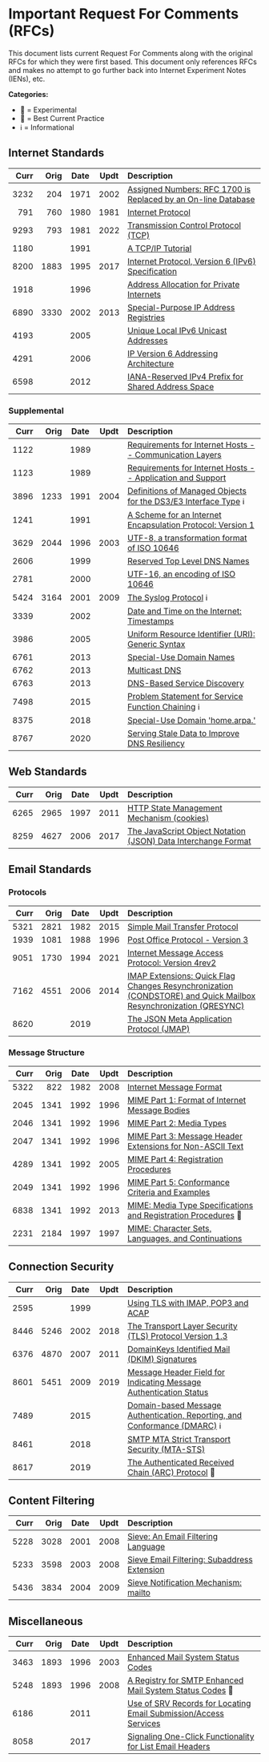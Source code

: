 # Important Request For Comments (RFCs)

This document lists current Request For Comments along with the original RFCs for which they were first based. This document only references RFCs and makes no attempt to go further back into Internet Experiment Notes (IENs), etc.

**Categories:**

* 🧪 = Experimental
* 🥼 = Best Current Practice
* ℹ = Informational

## Internet Standards

| Curr | Orig | Date | Updt | Description |
|-----:|-----:|:----:|:----:|:------------------------------------------------|
| 3232 |  204 | 1971 | 2002 | [Assigned Numbers: RFC 1700 is Replaced by an On-line Database](https://www.rfc-editor.org/rfc/rfc3232.html) |
|  791 |  760 | 1980 | 1981 | [Internet Protocol](https://www.rfc-editor.org/rfc/rfc791.html) |
| 9293 |  793 | 1981 | 2022 | [Transmission Control Protocol (TCP)](https://www.rfc-editor.org/rfc/rfc9293.html) |
| 1180 |      | 1991 |      | [A TCP/IP Tutorial](https://www.rfc-editor.org/rfc/rfc1180.html) |
| 8200 | 1883 | 1995 | 2017 | [Internet Protocol, Version 6 (IPv6) Specification](https://www.rfc-editor.org/rfc/rfc8200)
| 1918 |      | 1996 |      | [Address Allocation for Private Internets](https://www.rfc-editor.org/rfc/rfc1918.html) |
| 6890 | 3330 | 2002 | 2013 | [Special-Purpose IP Address Registries](https://www.rfc-editor.org/rfc/rfc6890.html) |
| 4193 |      | 2005 |      | [Unique Local IPv6 Unicast Addresses](https://www.rfc-editor.org/rfc/rfc4193.html) |
| 4291 |      | 2006 |      | [IP Version 6 Addressing Architecture](https://www.rfc-editor.org/rfc/rfc4291.html) |
| 6598 |      | 2012 |      | [IANA-Reserved IPv4 Prefix for Shared Address Space](https://www.rfc-editor.org/rfc/rfc6598.html) |

### Supplemental

| Curr | Orig | Date | Updt | Description |
|-----:|-----:|:----:|:----:|:------------------------------------------------|
| 1122 |      | 1989 |      | [Requirements for Internet Hosts -- Communication Layers](https://www.rfc-editor.org/rfc/rfc1122.html) |
| 1123 |      | 1989 |      | [Requirements for Internet Hosts -- Application and Support](https://www.rfc-editor.org/rfc/rfc1123.html) |
| 3896 | 1233 | 1991 | 2004 | [Definitions of Managed Objects for the DS3/E3 Interface Type](https://www.rfc-editor.org/rfc/rfc3896.html) ℹ |
| 1241 |      | 1991 |      | [A Scheme for an Internet Encapsulation Protocol: Version 1](https://www.rfc-editor.org/rfc/rfc1241.html) |
| 3629 | 2044 | 1996 | 2003 | [UTF-8, a transformation format of ISO 10646](https://www.rfc-editor.org/rfc/rfc3629.html) |
| 2606 |      | 1999 |      | [Reserved Top Level DNS Names](https://www.rfc-editor.org/rfc/rfc2606.html) |
| 2781 |      | 2000 |      | [UTF-16, an encoding of ISO 10646](https://www.rfc-editor.org/rfc/rfc2781.html) |
| 5424 | 3164 | 2001 | 2009 | [The Syslog Protocol](https://www.rfc-editor.org/rfc/rfc5424.html) ℹ |
| 3339 |      | 2002 |      | [Date and Time on the Internet: Timestamps](https://www.rfc-editor.org/rfc/rfc3339.html) |
| 3986 |      | 2005 |      | [Uniform Resource Identifier (URI): Generic Syntax](https://www.rfc-editor.org/rfc/rfc3986.html) |
| 6761 |      | 2013 |      | [Special-Use Domain Names](https://www.rfc-editor.org/rfc/rfc6761.html) |
| 6762 |      | 2013 |      | [Multicast DNS](https://www.rfc-editor.org/rfc/rfc6762.html) |
| 6763 |      | 2013 |      | [DNS-Based Service Discovery](https://www.rfc-editor.org/rfc/rfc6763.html) |
| 7498 |      | 2015 |      | [Problem Statement for Service Function Chaining](https://www.rfc-editor.org/rfc/rfc7498.html) ℹ |
| 8375 |      | 2018 |      | [Special-Use Domain 'home.arpa.'](https://www.rfc-editor.org/rfc/rfc8375.html) |
| 8767 |      | 2020 |      | [Serving Stale Data to Improve DNS Resiliency](https://www.rfc-editor.org/rfc/rfc8767.html) |

## Web Standards

| Curr | Orig | Date | Updt | Description |
|-----:|-----:|:----:|:----:|:------------------------------------------------|
| 6265 | 2965 | 1997 | 2011 | [HTTP State Management Mechanism (cookies)](https://www.rfc-editor.org/rfc/rfc6265.html) |
| 8259 | 4627 | 2006 | 2017 | [The JavaScript Object Notation (JSON) Data Interchange Format](https://www.rfc-editor.org/rfc/rfc8259.html) |

## Email Standards

### Protocols

| Curr | Orig | Date | Updt | Description |
|-----:|-----:|:----:|:----:|:------------------------------------------------|
| 5321 | 2821 | 1982 | 2015 | [Simple Mail Transfer Protocol](https://www.rfc-editor.org/rfc/rfc5321.html) |
| 1939 | 1081 | 1988 | 1996 | [Post Office Protocol - Version 3](https://www.rfc-editor.org/rfc/rfc1939.html) |
| 9051 | 1730 | 1994 | 2021 | [Internet Message Access Protocol: Version 4rev2](https://www.rfc-editor.org/rfc/rfc9051.html) |
| 7162 | 4551 | 2006 | 2014 | [IMAP Extensions: Quick Flag Changes Resynchronization (CONDSTORE) and Quick Mailbox Resynchronization (QRESYNC)](https://www.rfc-editor.org/rfc/rfc7162.html) |
| 8620 |      | 2019 |      | [The JSON Meta Application Protocol (JMAP)](https://www.rfc-editor.org/rfc/rfc8620.html) |

### Message Structure

| Curr | Orig | Date | Updt | Description |
|-----:|-----:|:----:|:----:|:------------------------------------------------|
| 5322 |  822 | 1982 | 2008 | [Internet Message Format](https://www.rfc-editor.org/rfc/rfc5322.html) |
| 2045 | 1341 | 1992 | 1996 | [MIME Part 1: Format of Internet Message Bodies](https://www.rfc-editor.org/rfc/rfc2045.html) |
| 2046 | 1341 | 1992 | 1996 | [MIME Part 2: Media Types](https://www.rfc-editor.org/rfc/rfc2046.html) |
| 2047 | 1341 | 1992 | 1996 | [MIME Part 3: Message Header Extensions for Non-ASCII Text](https://www.rfc-editor.org/rfc/rfc2047.html) |
| 4289 | 1341 | 1992 | 2005 | [MIME Part 4: Registration Procedures](https://www.rfc-editor.org/rfc/rfc4289.html) |
| 2049 | 1341 | 1992 | 1996 | [MIME Part 5: Conformance Criteria and Examples](https://www.rfc-editor.org/rfc/rfc2049.html) |
| 6838 | 1341 | 1992 | 2013 | [MIME: Media Type Specifications and Registration Procedures](https://www.rfc-editor.org/rfc/rfc6838.html) 🥼 |
| 2231 | 2184 | 1997 | 1997 | [MIME: Character Sets, Languages, and Continuations](https://www.rfc-editor.org/rfc/rfc2231.html) |

## Connection Security

| Curr | Orig | Date | Updt | Description |
|-----:|-----:|:----:|:----:|:------------------------------------------------|
| 2595 |      | 1999 |      | [Using TLS with IMAP, POP3 and ACAP](https://www.rfc-editor.org/rfc/rfc2595.html) |
| 8446 | 5246 | 2002 | 2018 | [The Transport Layer Security (TLS) Protocol Version 1.3](https://www.rfc-editor.org/rfc/rfc8446.html) |
| 6376 | 4870 | 2007 | 2011 | [DomainKeys Identified Mail (DKIM) Signatures](https://www.rfc-editor.org/rfc/rfc6376.html) |
| 8601 | 5451 | 2009 | 2019 | [Message Header Field for Indicating Message Authentication Status](https://www.rfc-editor.org/rfc/rfc8601.html) |
| 7489 |      | 2015 |      | [Domain-based Message Authentication, Reporting, and Conformance (DMARC)](https://www.rfc-editor.org/rfc/rfc7489.html) ℹ |
| 8461 |      | 2018 |      | [SMTP MTA Strict Transport Security (MTA-STS)](https://www.rfc-editor.org/rfc/rfc8461.html) |
| 8617 |      | 2019 |      | [The Authenticated Received Chain (ARC) Protocol](https://www.rfc-editor.org/rfc/rfc8617.html) 🧪 |

## Content Filtering

| Curr | Orig | Date | Updt | Description |
|-----:|-----:|:----:|:----:|:------------------------------------------------|
| 5228 | 3028 | 2001 | 2008 | [Sieve: An Email Filtering Language](https://www.rfc-editor.org/rfc/rfc5228.html) |
| 5233 | 3598 | 2003 | 2008 | [Sieve Email Filtering: Subaddress Extension](https://www.rfc-editor.org/rfc/rfc5233.html) |
| 5436 | 3834 | 2004 | 2009 | [Sieve Notification Mechanism: mailto](https://www.rfc-editor.org/rfc/rfc5436.html) |

## Miscellaneous

| Curr | Orig | Date | Updt | Description |
|-----:|-----:|:----:|:----:|:------------------------------------------------|
| 3463 | 1893 | 1996 | 2003 | [Enhanced Mail System Status Codes](https://www.rfc-editor.org/rfc/rfc3463.html) |
| 5248 | 1893 | 1996 | 2008 | [A Registry for SMTP Enhanced Mail System Status Codes](https://www.rfc-editor.org/rfc/rfc5248.html) 🥼 |
| 6186 |      | 2011 |      | [Use of SRV Records for Locating Email Submission/Access Services](https://www.rfc-editor.org/rfc/rfc6186.html) |
| 8058 |      | 2017 |      | [Signaling One-Click Functionality for List Email Headers](https://www.rfc-editor.org/rfc/rfc8058.html) |
